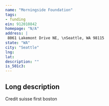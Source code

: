 ```yaml
---
name: "Morningside Foundation"
tags:
- funding
ein: 912010842
homepage: "N/A"
address: |
 8061 Lakemont Drive NE, \nSeattle, WA 98115
state: "WA"
city: "Seattle"
lng: 
lat: 
description: ""
is_501c3: 
---
```


## Long description

Credit suisse first boston
